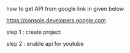how to get API from google link in given below

https://console.developers.google.com

step 1 : create project

step 2 : enable api for youtube




